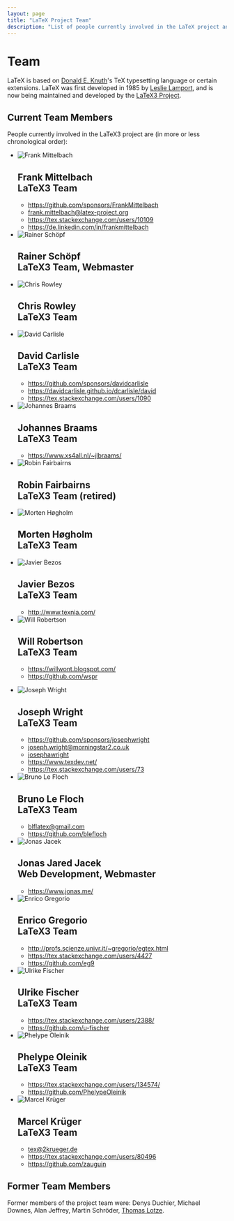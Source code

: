 ```yaml
---
layout: page
title: "LaTeX Project Team"
description: "List of people currently involved in the LaTeX project and a list of people who have been involved in the LaTeX project. The LaTeX team page."
---
```


# Team

LaTeX is based on [Donald E. Knuth](https://en.wikipedia.org/wiki/Donald_Knuth)'s TeX typesetting language or certain extensions. LaTeX was first developed in 1985 by [Leslie Lamport](https://en.wikipedia.org/wiki/Leslie_Lamport), and is now being maintained and developed by the [LaTeX3 Project]({{site.baseurl}}/latex3/). 

<h2>Current Team Members</h2>

People currently involved in the LaTeX3 project are (in more or less chronological order): 

<div class="row">
<div class="col cell1of2">
<ul class="team">
  <li id="frank-mittelbach">
    <img src="frank-mittelbach.jpg" alt="Frank Mittelbach">
    <h2>Frank Mittelbach <br><span class="role">LaTeX3 Team</span></h2>
    <ul class="team">
      <li><a href="https://github.com/sponsors/FrankMittelbach"><span class="fa fa-github-square"></span>https://github.com/sponsors/FrankMittelbach</a></li>
      <li><a href="mailto:frank.mittelbach@latex-project.org"><span class="fa fa-envelope-square"></span>frank.mittelbach@latex-project.org</a></li>
      <li><a href="https://tex.stackexchange.com/users/10109/frank-mittelbach"><span class="fa fa-stack-exchange"></span>https://tex.stackexchange.com/users/10109</a></li>
      <li><a href="https://de.linkedin.com/in/frankmittelbach"><span class="fa fa-linkedin-square"></span>https://de.linkedin.com/in/frankmittelbach</a></li>
    </ul>
  </li>
  <li id="rainer-schoepf">
    <img src="rainer-schoepf.jpg" alt="Rainer Schöpf">
    <h2>Rainer Schöpf <br><span class="role">LaTeX3 Team, Webmaster</span></h2>
  </li>
  <li id="chris-rowley">
    <img src="chris-rowley.jpg" alt="Chris Rowley">
    <h2>Chris Rowley <br><span class="role">LaTeX3 Team</span></h2>
  </li>
  <li id="david-carlisle">
    <img src="david-carlisle.jpg" alt="David Carlisle">
    <h2>David Carlisle <br><span class="role">LaTeX3 Team</span></h2>
    <ul class="team">
      <li><a href="https://github.com/sponsors/davidcarlisle"><span class="fa fa-github-square"></span>https://github.com/sponsors/davidcarlisle</a></li>
      <li><a href="https://davidcarlisle.github.io/dcarlisle/david"><span class="fa fa-external-link-square"></span>https://davidcarlisle.github.io/dcarlisle/david</a></li>
      <li><a href="https://tex.stackexchange.com/users/1090/david-carlisle"><span class="fa fa-stack-exchange"></span>https://tex.stackexchange.com/users/1090</a></li>
    </ul>
  </li>
  <li id="johannes-braams">
    <img src="johannes-braams.jpg" alt="Johannes Braams">
    <h2>Johannes Braams <br><span class="role">LaTeX3 Team</span></h2>
    <ul class="team">
      <li><a href="https://www.xs4all.nl/~jlbraams/"><span class="fa fa-external-link-square"></span>https://www.xs4all.nl/~jlbraams/</a></li>
    </ul>
  </li>
  <li id="robin-fairbairns">
    <img src="robin-fairbairns.jpg" alt="Robin Fairbairns">
    <h2>Robin Fairbairns <br><span class="role">LaTeX3 Team (retired)</span></h2>
  </li>

  <li id="morten-høgholm">
    <img src="morten-høgholm.jpg" alt="Morten Høgholm">
    <h2>Morten Høgholm <br><span class="role">LaTeX3 Team</span></h2>
  </li>
  <li id="javier-bezos">
    <img src="javier-bezos.jpg" alt="Javier Bezos">
    <h2>Javier Bezos <br><span class="role">LaTeX3 Team</span></h2>
    <ul class="team">
      <li><a href="http://www.texnia.com/"><span class="fa fa-external-link-square"></span>http://www.texnia.com/</a></li>
    </ul>
  </li>
  <li id="will-robertson">
    <img src="will-robertson.jpg" alt="Will Robertson">
    <h2>Will Robertson <br><span class="role">LaTeX3 Team</span></h2>
    <ul class="team">
      <li><a href="https://willwont.blogspot.com/"><span class="fa fa-external-link-square"></span>https://willwont.blogspot.com/</a></li>
      <li><a href="https://github.com/wspr"><span class="fa fa-github-square"></span>https://github.com/wspr</a></li>
    </ul>
  </li>
</ul>
</div>

<div class="col cell1of2">
<ul class="team">
  <li id="joseph-wright">
    <img src="joseph-wright.jpg" alt="Joseph Wright">
    <h2>Joseph Wright <br><span class="role">LaTeX3 Team</span></h2>
    <ul class="team">
      <li><a href="https://github.com/sponsors/josephwright"><span class="fa fa-github-square"></span>https://github.com/sponsors/josephwright</a></li>
      <li><a href="mailto:joseph.wright@morningstar2.co.uk"><span class="fa fa-envelope-square"></span>joseph.wright@morningstar2.co.uk</a></li>
      <li><a href="skype:josephawright"><span class="fa fa-skype"></span>josephawright</a></li>
      <li><a href="https://www.texdev.net/"><span class="fa fa-external-link-square"></span>https://www.texdev.net/</a></li>
      <li><a href="https://tex.stackexchange.com/users/73/joseph-wright"><span class="fa fa-stack-exchange"></span>https://tex.stackexchange.com/users/73</a></li>
    </ul>
  </li>
  <li id="bruno-le-floch">
    <img src="bruno-le-floch.jpg" alt="Bruno Le Floch">
    <h2>Bruno Le Floch <br><span class="role">LaTeX3 Team</span></h2>
    <ul class="team">
      <li><a href="mailto:blflatex@gmail.com"><span class="fa fa-envelope-square"></span>blflatex@gmail.com</a></li>
      <li><a href="https://github.com/blefloch"><span class="fa fa-github-square"></span>https://github.com/blefloch</a></li>
    </ul>
  </li>
  <li id="jonas-jacek">
    <img src="jonas-jared-jacek.jpg" alt="Jonas Jacek">
    <h2>Jonas Jared Jacek <br><span class="role">Web Development, Webmaster</span></h2>
    <ul class="team">
      <li><a href="https://www.jonas.me/"><span class="fa fa-external-link-square"></span>https://www.jonas.me/</a></li>
    </ul>
  </li>
  <li id="enrico-gregorio">
    <img src="enrico-gregorio.jpg" alt="Enrico Gregorio">
    <h2>Enrico Gregorio <br><span class="role">LaTeX3 Team</span></h2>
    <ul class="team">
      <li><a href="http://profs.scienze.univr.it/~gregorio/egtex.html"><span class="fa fa-external-link-square"></span>http://profs.scienze.univr.it/~gregorio/egtex.html</a></li>
      <li><a href="https://tex.stackexchange.com/users/4427/egreg"><span class="fa fa-stack-exchange"></span>https://tex.stackexchange.com/users/4427</a></li>
      <li><a href="https://github.com/eg9"><span class="fa fa-github-square"></span>https://github.com/eg9</a></li>
    </ul>
  </li>
  <li id="ulrike-fischer">
    <img src="ulrike-fischer.jpg" alt="Ulrike Fischer">
    <h2>Ulrike Fischer <br><span class="role">LaTeX3 Team</span></h2>
    <ul class="team">
      <li><a href="https://tex.stackexchange.com/users/2388/ulrike-fischer"><span class="fa fa-stack-exchange"></span>https://tex.stackexchange.com/users/2388/</a></li>
      <li><a href="https://github.com/u-fischer"><span class="fa fa-github-square"></span>https://github.com/u-fischer</a></li>
    </ul>
  </li>
  <li id="phelype-oleinik">
    <img src="phelype-oleinik2.png" alt="Phelype Oleinik">
    <h2>Phelype Oleinik <br><span class="role">LaTeX3 Team</span></h2>
    <ul class="team">
      <li><a href="https://tex.stackexchange.com/users/134574/phelype-oleinik"><span class="fa fa-stack-exchange"></span>https://tex.stackexchange.com/users/134574/</a></li>
      <li><a href="https://github.com/PhelypeOleinik"><span class="fa fa-github-square"></span>https://github.com/PhelypeOleinik</a></li>
    </ul>
  </li>
  <li id="marcel-krueger">
    <img src="marcel-krueger.jpg" alt="Marcel Krüger">
    <h2>Marcel Krüger <br><span class="role">LaTeX3 Team</span></h2>
    <ul class="team">
      <li><a href="mailto:tex@2krueger.de"><span class="fa fa-envelope-square"></span>tex@2krueger.de</a></li>
      <li><a href="https://tex.stackexchange.com/users/80496/marcel-kr%c3%bcger"><span class="fa fa-stack-exchange"></span>https://tex.stackexchange.com/users/80496</a></li>
      <li><a href="https://github.com/zauguin"><span class="fa fa-github-square"></span>https://github.com/zauguin</a></li>
    </ul>
  </li>
</ul>
</div>
</div>





<h2>Former Team Members</h2>
<p>Former members of the project team were: Denys Duchier, Michael Downes, Alan Jeffrey, Martin Schröder, <a href="http://thomas-lotze.de/">Thomas Lotze</a>.</p>

    
<div class="row">
  <div class="col cell1of2">
  </div>
</div>
